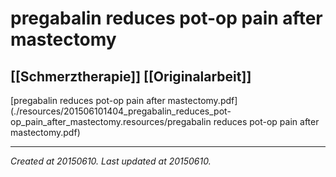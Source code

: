# pregabalin reduces pot-op pain after mastectomy
 [[Schmerztherapie]] [[Originalarbeit]] 
---



[pregabalin reduces pot-op pain after mastectomy.pdf](./resources/201506101404_pregabalin_reduces_pot-op_pain_after_mastectomy.resources/pregabalin reduces pot-op pain after mastectomy.pdf)

---

_Created at 20150610._
_Last updated at 20150610._



